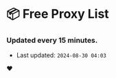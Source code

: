 # :package: Free Proxy List
### Updated every 15 minutes.

- Last updated: `2024-08-30 04:03`

:heart:
